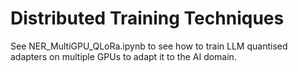 # Distributed Training Techniques

See NER_MultiGPU_QLoRa.ipynb to see how to train LLM quantised adapters on multiple GPUs to adapt it to the AI domain.
